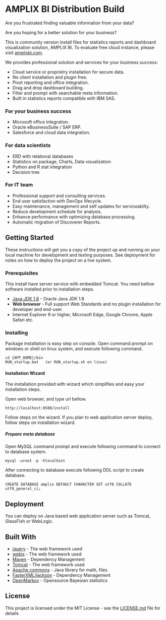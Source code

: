 # AMPLIX BI Distribution Build

Are you frustrated finding valuable information from your data?

Are you hoping for a better solution for your business?

This is community version install files for statistics reports and dashboard visualization solution, AMPLIX BI. To evaluate free cloud instance, please visit [amplixbi.com](https://www.amplixbi.com/).

We provides professional solution and services for your business success:
  * Cloud service or proprietry installation for secure data.
  * No client installation and plugin free.
  * Pivot reporting and office integration.
  * Drag and drop dashboard building.
  * Filter and prompt with searchable meta information.
  * Built in statistics reports compatible with IBM SAS.

### For your business success
  * Microsoft office integration.
  * Oracle eBusinessSuite / SAP ERP.
  * Salesforce and cloud data integration.

### For data scientists
  * ERD with relational databases
  * Statistics on package, Charts, Data visualization
  * Python and R stat integration
  * Decision tree

### For IT team
  * Professional support and consulting services.
  * End user satisfaction with DevOps lifecycle.
  * Easy maintenance, management and self updates for serviceabilty.
  * Reduce development schedule for analysis.
  * Enhance performance with optimizing database processing.
  * Automatic migration of Discoverer Reports.

## Getting Started

These instructions will get you a copy of the project up and running on your local machine for development and testing purposes. See deployment for notes on how to deploy the project on a live system.

### Prerequisites

This install have server service with embedded Tomcat. You need bellow software installed prior to installation steps.

  * [Java JDK 1.8](https://www.oracle.com/technetwork/java/javase/downloads/jdk8-downloads-2133151.html) - Oracle Java JDK 1.8
  * **Web browser** - Full support Web Standards and no plugin installation for developer and end-user.
  * Internet Explorer 9 or higher, Microsoft Edge, Google Chrome, Apple Safari etc.

### Installing

Package installation is easy step on console.
Open command prompt on windows or shell on linux system, and execute following command.

```
cd {APP_HOME}/bin
RUN_startup.bat   (or RUN_startup.sh on linux)
```

#### Installation Wizard

The installation provided with wizard which simplifies and easy your installation steps.

Open web browser, and type url bellow.

```
http://localhost:8580/install
```

Follow steps on the wizard. If you plan to web application server deploy, follow steps on installation wizard.

##### Prepare meta database
Open MySQL command prompt and execute following command to connect to database system.

```
mysql -uroot -p -hlocalhost
```

After connecting to database execute following DDL script to create database.
```
CREATE DATABASE amplix DEFAULT CHARACTER SET utf8 COLLATE utf8_general_ci;
```


## Deployment

You can deploy on Java based web application server such as Tomcat, GlassFish or WebLogic.

## Built With

* [jquery](http://www.jquery.com/) - The web framework used
* [webix](http://www.webix.com/) - The web framework used
* [Maven](https://maven.apache.org/) - Dependency Management
* [Tomcat](http://tomcat.apache.org/) - The web framework used
* [Apache commons](https://commons.apache.org/) - Java library for math, files
* [FasterXML/jackson](https://github.com/FasterXML/jackson) - Dependency Management
* [OpenMarkov](http://www.openmarkov.org) - Opensource Bayesian statistics


## License

This project is licensed under the MIT License - see the [LICENSE.md](LICENSE.md) file for details







